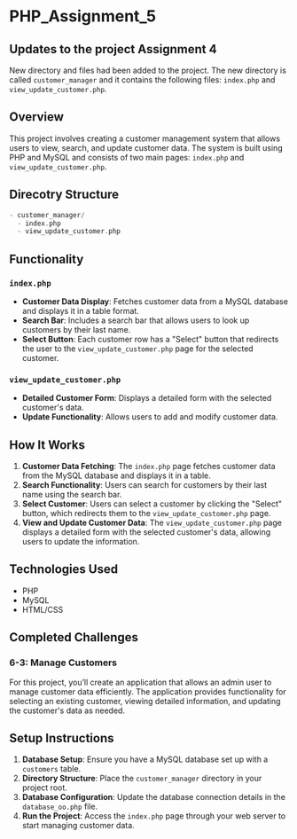 # PHP_Assignment_5

## Updates to the project Assignment 4

New directory and files had been added to the project. The new directory is called `customer_manager` and it contains the following files: `index.php` and `view_update_customer.php`.

## Overview

This project involves creating a customer management system that allows users to view, search, and update customer data. The system is built using PHP and MySQL and consists of two main pages: `index.php` and `view_update_customer.php`.

## Direcotry Structure

``` php
- customer_manager/
  - index.php
  - view_update_customer.php
```

## Functionality

### `index.php`

* **Customer Data Display**: Fetches customer data from a MySQL database and displays it in a table format.
* **Search Bar**: Includes a search bar that allows users to look up customers by their last name.
* **Select Button**: Each customer row has a "Select" button that redirects the user to the `view_update_customer.php` page for the selected customer.

### `view_update_customer.php`

* **Detailed Customer Form**: Displays a detailed form with the selected customer's data.
* **Update Functionality**: Allows users to add and modify customer data.

## How It Works

1. **Customer Data Fetching**: The `index.php` page fetches customer data from the MySQL database and displays it in a table.
2. **Search Functionality**: Users can search for customers by their last name using the search bar.
3. **Select Customer**: Users can select a customer by clicking the "Select" button, which redirects them to the `view_update_customer.php` page.
4. **View and Update Customer Data**: The `view_update_customer.php` page displays a detailed form with the selected customer's data, allowing users to update the information.

## Technologies Used

* PHP
* MySQL
* HTML/CSS

## Completed Challenges

### 6-3: Manage Customers

For this project, you’ll create an application that allows an admin user to manage customer data efficiently. The application provides functionality for selecting an existing customer, viewing detailed information, and updating the customer's data as needed.

## Setup Instructions

1. **Database Setup**: Ensure you have a MySQL database set up with a `customers` table.
2. **Directory Structure**: Place the `customer_manager` directory in your project root.
3. **Database Configuration**: Update the database connection details in the `database_oo.php` file.
4. **Run the Project**: Access the `index.php` page through your web server to start managing customer data.